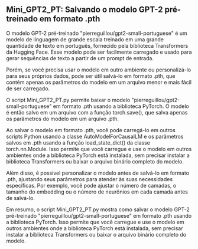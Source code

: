 ## Mini_GPT2_PT: Salvando o modelo GPT-2 pré-treinado em formato .pth
O modelo GPT-2 pré-treinado "pierreguillou/gpt2-small-portuguese" é um modelo de linguagem de grande escala treinado em uma grande quantidade de texto em português, fornecido pela biblioteca Transformers da Hugging Face. Esse modelo pode ser facilmente carregado e usado para gerar sequências de texto a partir de um prompt de entrada.

Porém, se você precisa usar o modelo em outro ambiente ou personalizá-lo para seus próprios dados, pode ser útil salvá-lo em formato .pth, que contém apenas os parâmetros do modelo em um arquivo menor e mais fácil de ser carregado.

O script Mini_GPT2_PT.py permite baixar o modelo "pierreguillou/gpt2-small-portuguese" em formato .pth usando a biblioteca PyTorch. O modelo é então salvo em um arquivo com a função torch.save(), que salva apenas os parâmetros do modelo em um arquivo .pth.

Ao salvar o modelo em formato .pth, você pode carregá-lo em outros scripts Python usando a classe AutoModelForCausalLM e os parâmetros salvos em .pth usando a função load_state_dict() da classe torch.nn.Module. Isso permite que você carregue e use o modelo em outros ambientes onde a biblioteca PyTorch está instalada, sem precisar instalar a biblioteca Transformers ou baixar o arquivo binário completo do modelo.

Além disso, é possível personalizar o modelo antes de salvá-lo em formato .pth, ajustando seus parâmetros para atender às suas necessidades específicas. Por exemplo, você pode ajustar o número de camadas, o tamanho do embedding ou o número de neurônios em cada camada antes de salvá-lo.

Em resumo, o script Mini_GPT2_PT.py mostra como salvar o modelo GPT-2 pré-treinado "pierreguillou/gpt2-small-portuguese" em formato .pth usando a biblioteca PyTorch. Isso permite que você carregue e use o modelo em outros ambientes onde a biblioteca PyTorch está instalada, sem precisar instalar a biblioteca Transformers ou baixar o arquivo binário completo do modelo.
